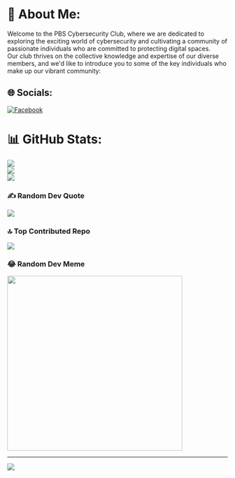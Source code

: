 # 💫 About Me:
Welcome to the PBS Cybersecurity Club, where we are dedicated to exploring the exciting world of cybersecurity and cultivating a community of passionate individuals who are committed to protecting digital spaces. <br>Our club thrives on the collective knowledge and expertise of our diverse members, and we'd like to introduce you to some of the key individuals who make up our vibrant community:


## 🌐 Socials:
[![Facebook](https://img.shields.io/badge/Facebook-%231877F2.svg?logo=Facebook&logoColor=white)](https://facebook.com/pbscybsec) 
# 📊 GitHub Stats:
![](https://github-readme-stats.vercel.app/api?username=pbscybsec&theme=dark&hide_border=false&include_all_commits=true&count_private=true)<br/>
![](https://github-readme-streak-stats.herokuapp.com/?user=pbscybsec&theme=dark&hide_border=false)<br/>
![](https://github-readme-stats.vercel.app/api/top-langs/?username=pbscybsec&theme=dark&hide_border=false&include_all_commits=true&count_private=true&layout=compact)

### ✍️ Random Dev Quote
![](https://quotes-github-readme.vercel.app/api?type=horizontal&theme=radical)

### 🔝 Top Contributed Repo
![](https://github-contributor-stats.vercel.app/api?username=pbscybsec&limit=5&theme=dark&combine_all_yearly_contributions=true)

### 😂 Random Dev Meme
<img src='https://randommeme-five.vercel.app/' style="height: 400px;"/>

---
[![](https://visitcount.itsvg.in/api?id=pbscybsec&icon=0&color=0)](https://visitcount.itsvg.in)

<!-- Proudly created with GPRM ( https://gprm.itsvg.in ) -->

